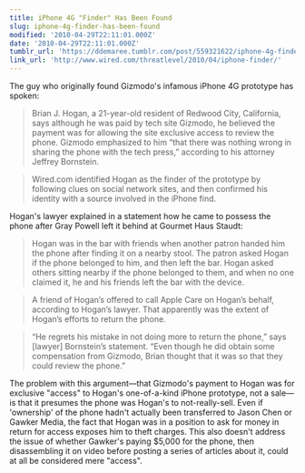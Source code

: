 ```yaml
---
title: iPhone 4G "Finder" Has Been Found
slug: iphone-4g-finder-has-been-found
modified: '2010-04-29T22:11:01.000Z'
date: '2010-04-29T22:11:01.000Z'
tumblr_url: 'https://ddemaree.tumblr.com/post/559321622/iphone-4g-finder-has-been-found'
link_url: 'http://www.wired.com/threatlevel/2010/04/iphone-finder/'
---
```

The guy who originally found Gizmodo's infamous iPhone 4G prototype has spoken:

> Brian J. Hogan, a 21-year-old resident of Redwood City, California, says although he was paid by tech site Gizmodo, he believed the payment was for allowing the site exclusive access to review the phone. Gizmodo emphasized to him “that there was nothing wrong in sharing the phone with the tech press,” according to his attorney Jeffrey Bornstein.

> Wired.com identified Hogan as the finder of the prototype by following clues on social network sites, and then confirmed his identity with a source involved in the iPhone find.

Hogan's lawyer explained in a statement how he came to possess the phone after Gray Powell left it behind at Gourmet Haus Staudt:

> Hogan was in the bar with friends when another patron handed him the phone after finding it on a nearby stool. The patron asked Hogan if the phone belonged to him, and then left the bar. Hogan asked others sitting nearby if the phone belonged to them, and when no one claimed it, he and his friends left the bar with the device.

> A friend of Hogan’s offered to call Apple Care on Hogan’s behalf, according to Hogan’s lawyer. That apparently was the extent of Hogan’s efforts to return the phone.

> “He regrets his mistake in not doing more to return the phone,” says \[lawyer\] Bornstein’s statement. “Even though he did obtain some compensation from Gizmodo, Brian thought that it was so that they could review the phone.”

The problem with this argument—that Gizmodo's payment to Hogan was for exclusive "access" to Hogan's one-of-a-kind iPhone prototype, not a sale—is that it presumes the phone was Hogan's to not-really-sell. Even if 'ownership' of the phone hadn't actually been transferred to Jason Chen or Gawker Media, the fact that Hogan was in a position to ask for money in return for access exposes him to theft charges. This also doesn't address the issue of whether Gawker's paying $5,000 for the phone, then disassembling it on video before posting a series of articles about it, could at all be considered mere "access".
